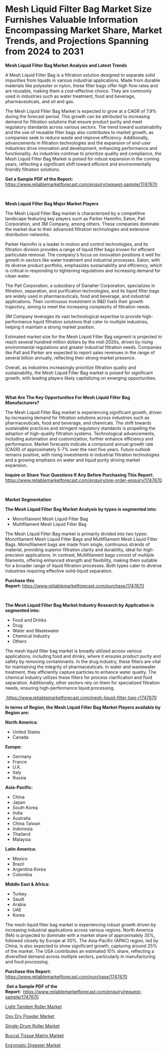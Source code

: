 <p><h1>Mesh Liquid Filter Bag Market Size Furnishes Valuable Information Encompassing Market Share, Market Trends, and Projections Spanning from 2024 to 2031</h1></p><p><strong>Mesh Liquid Filter Bag Market Analysis and Latest Trends</strong></p>
<p><p>A Mesh Liquid Filter Bag is a filtration solution designed to separate solid impurities from liquids in various industrial applications. Made from durable materials like polyester or nylon, these filter bags offer high flow rates and are reusable, making them a cost-effective choice. They are commonly used in industries such as water treatment, food and beverage, pharmaceuticals, and oil and gas.</p><p>The Mesh Liquid Filter Bag Market is expected to grow at a CAGR of 7.9% during the forecast period. This growth can be attributed to increasing demand for filtration solutions that ensure product purity and meet regulatory standards across various sectors. The trend toward sustainability and the use of reusable filter bags also contributes to market growth, as companies seek to reduce waste and improve efficiency. Additionally, advancements in filtration technologies and the expansion of end-user industries drive innovation and development, enhancing performance and functionality. As industries continue to prioritize quality and compliance, the Mesh Liquid Filter Bag Market is poised for robust expansion in the coming years, reflecting a significant shift toward efficient and environmentally friendly filtration solutions.</p></p>
<p><strong>Get a Sample PDF of the Report:&nbsp;</strong> <a href="https://www.reliablemarketforecast.com/enquiry/request-sample/1747670?utm_campaign=1102&utm_medium=2&utm_source=Github&utm_content=ia&utm_term=10112024&utm_id=mesh-liquid-filter-bag">https://www.reliablemarketforecast.com/enquiry/request-sample/1747670</a></p>
<p>&nbsp;</p>
<p><strong>Mesh Liquid Filter Bag Major Market Players</strong></p>
<p><p>The Mesh Liquid Filter Bag market is characterized by a competitive landscape featuring key players such as Parker Hannifin, Eaton, Pall Corporation, and 3M Company, among others. These companies dominate the market due to their advanced filtration technologies and extensive distribution networks.</p><p>Parker Hannifin is a leader in motion and control technologies, and its filtration division provides a range of liquid filter bags known for efficient particulate removal. The company's focus on innovation positions it well for growth in sectors like water treatment and industrial processes. Eaton, with its diverse product portfolio, emphasizes sustainability and efficiency, which is critical in responding to tightening regulations and increasing demand for clean water.</p><p>The Pall Corporation, a subsidiary of Danaher Corporation, specializes in filtration, separation, and purification technologies, and its liquid filter bags are widely used in pharmaceuticals, food and beverage, and industrial applications. Their continuous investment in R&D fuels their growth trajectory, aiming to meet the increasing complexity of filtration needs.</p><p>3M Company leverages its vast technological expertise to provide high-performance liquid filtration solutions that cater to multiple industries, helping it maintain a strong market position. </p><p>Estimated market size for the Mesh Liquid Filter Bag segment is projected to reach several hundred million dollars by the mid-2020s, driven by rising environmental regulations and greater industrial filtration needs. Companies like Pall and Parker are expected to report sales revenues in the range of several billion annually, reflecting their strong market presence.</p><p>Overall, as industries increasingly prioritize filtration quality and sustainability, the Mesh Liquid Filter Bag market is poised for significant growth, with leading players likely capitalizing on emerging opportunities.</p></p>
<p>&nbsp;</p>
<p><strong>What Are The Key Opportunities For Mesh Liquid Filter Bag Manufacturers?</strong></p>
<p><p>The Mesh Liquid Filter Bag market is experiencing significant growth, driven by increasing demand for filtration solutions across industries such as pharmaceuticals, food and beverage, and chemicals. The shift towards sustainable practices and stringent regulatory standards is propelling the adoption of high-quality filtration systems. Technological advancements, including automation and customization, further enhance efficiency and performance. Market forecasts indicate a compound annual growth rate (CAGR) of approximately 5-7% over the next five years. Future outlook remains positive, with rising investments in industrial filtration technologies and a growing emphasis on water and liquid purity driving market expansion.</p></p>
<p><strong>Inquire or Share Your Questions If Any Before Purchasing This Report:</strong> <a href="https://www.reliablemarketforecast.com/enquiry/pre-order-enquiry/1747670?utm_campaign=1102&utm_medium=2&utm_source=Github&utm_content=ia&utm_term=10112024&utm_id=mesh-liquid-filter-bag">https://www.reliablemarketforecast.com/enquiry/pre-order-enquiry/1747670</a></p>
<p>&nbsp;</p>
<p><strong>Market Segmentation</strong></p>
<p><strong>The Mesh Liquid Filter Bag Market Analysis by types is segmented into:</strong></p>
<p><ul><li>Monofilament Mesh Liquid Filter Bag</li><li>Multifilament Mesh Liquid Filter Bag</li></ul></p>
<p><p>The Mesh Liquid Filter Bag market is primarily divided into two types: Monofilament Mesh Liquid Filter Bags and Multifilament Mesh Liquid Filter Bags. Monofilament bags are made from single, continuous strands of material, providing superior filtration clarity and durability, ideal for high-precision applications. In contrast, Multifilament bags consist of multiple filaments, offering enhanced strength and flexibility, making them suitable for a broader range of liquid filtration processes. Both types cater to diverse industries requiring effective solid-liquid separation.</p></p>
<p><strong>Purchase this Report:&nbsp;</strong><a href="https://www.reliablemarketforecast.com/purchase/1747670?utm_campaign=1102&utm_medium=2&utm_source=Github&utm_content=ia&utm_term=10112024&utm_id=mesh-liquid-filter-bag">https://www.reliablemarketforecast.com/purchase/1747670</a></p>
<p>&nbsp;</p>
<p><strong>The Mesh Liquid Filter Bag Market Industry Research by Application is segmented into:</strong></p>
<p><ul><li>Food and Drinks</li><li>Drug</li><li>Water and Wastewater</li><li>Chemical Industry</li><li>Others</li></ul></p>
<p><p>The mesh liquid filter bag market is broadly utilized across various applications, including food and drinks, where it ensures product purity and safety by removing contaminants. In the drug industry, these filters are vital for maintaining the integrity of pharmaceuticals. In water and wastewater treatment, they efficiently capture particles to enhance water quality. The chemical industry utilizes these filters for process clarification and fluid separation. Additionally, other sectors rely on them for specialized filtration needs, ensuring high-performance liquid processing.</p></p>
<p><a href="https://www.reliablemarketforecast.com/mesh-liquid-filter-bag-r1747670?utm_campaign=1102&utm_medium=2&utm_source=Github&utm_content=ia&utm_term=10112024&utm_id=mesh-liquid-filter-bag">&nbsp;https://www.reliablemarketforecast.com/mesh-liquid-filter-bag-r1747670</a></p>
<p><strong>In terms of Region, the Mesh Liquid Filter Bag Market Players available by Region are:</strong></p>
<p>
    <p> <strong> North America: </strong>
        <ul>
            <li>United States</li>
            <li>Canada</li>
        </ul>
        </p> 
    <p> <strong> Europe: </strong>
        <ul>
            <li>Germany</li>
            <li>France</li>
            <li>U.K.</li>
            <li>Italy</li>
            <li>Russia</li>
        </ul>
        </p> 
    <p> <strong> Asia-Pacific: </strong>
        <ul>
            <li>China</li>
            <li>Japan</li>
            <li>South Korea</li>
            <li>India</li>
            <li>Australia</li>
            <li>China Taiwan</li>
            <li>Indonesia</li>
            <li>Thailand</li>
            <li>Malaysia</li>
        </ul>
        </p> 
    <p> <strong> Latin America: </strong>
        <ul>
            <li>Mexico</li>
            <li>Brazil</li>
            <li>Argentina Korea</li>
            <li>Colombia</li>
        </ul>
        </p> 
    <p> <strong> Middle East & Africa: </strong>
        <ul>
            <li>Turkey</li>
            <li>Saudi</li>
            <li>Arabia</li>
            <li>UAE</li>
            <li>Korea</li>
        </ul>
    </p>
    </p>
<p><p>The mesh liquid filter bag market is experiencing robust growth driven by increasing industrial applications across various regions. North America (NA) is projected to dominate with a market share of approximately 35%, followed closely by Europe at 30%. The Asia-Pacific (APAC) region, led by China, is also expected to show significant growth, capturing around 25% of the market. The USA contributes an estimated 10% share, reflecting a diversified demand across multiple sectors, particularly in manufacturing and food processing.</p></p>
<p><strong>Purchase this Report: </strong><a href="https://www.reliablemarketforecast.com/purchase/1747670?utm_campaign=1102&utm_medium=2&utm_source=Github&utm_content=ia&utm_term=10112024&utm_id=mesh-liquid-filter-bag">https://www.reliablemarketforecast.com/purchase/1747670</a></p>
<p>&nbsp;<strong>Get a Sample PDF of the Report:&nbsp;&nbsp;</strong><a href="https://www.reliablemarketforecast.com/enquiry/request-sample/1747670?utm_campaign=1102&utm_medium=2&utm_source=Github&utm_content=ia&utm_term=10112024&utm_id=mesh-liquid-filter-bag">https://www.reliablemarketforecast.com/enquiry/request-sample/1747670</a></p>
<p><strong></strong></p>
<p><p><a href="https://www.linkedin.com/pulse/light-tandem-roller-market-revolution-size-share-emerging-boudc?utm_campaign=1102&utm_medium=2&utm_source=Github&utm_content=ia&utm_term=10112024&utm_id=mesh-liquid-filter-bag">Light Tandem Roller Market</a></p><p><a href="https://github.com/shanicesca7t/Market-Research-Report-List-1/blob/main/oxy-dry-powder-market.md?utm_campaign=1102&utm_medium=2&utm_source=Github&utm_content=ia&utm_term=10112024&utm_id=mesh-liquid-filter-bag">Oxy Dry Powder Market</a></p><p><a href="https://www.linkedin.com/pulse/influencing-factors-single-drum-roller-market-insights-yxzdc?utm_campaign=1102&utm_medium=2&utm_source=Github&utm_content=ia&utm_term=10112024&utm_id=mesh-liquid-filter-bag">Single-Drum Roller Market</a></p><p><a href="https://issuu.com/reportprime-2/docs/buccal-tissue-matrix-market-size-20_a657fb51892f58?utm_campaign=1102&utm_medium=2&utm_source=Github&utm_content=ia&utm_term=10112024&utm_id=mesh-liquid-filter-bag">Buccal Tissue Matrix Market</a></p><p><a href="https://github.com/canardmmhainesa/Market-Research-Report-List-1/blob/main/enzymatic-digester-market.md?utm_campaign=1102&utm_medium=2&utm_source=Github&utm_content=ia&utm_term=10112024&utm_id=mesh-liquid-filter-bag">Enzymatic Digester Market</a></p></p>